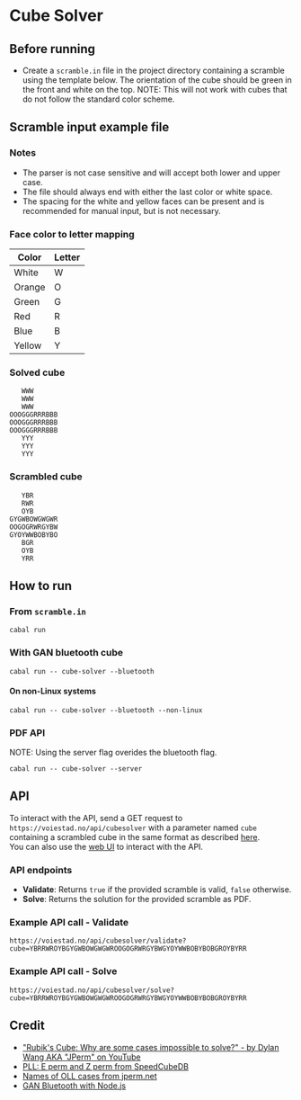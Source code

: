 # Cube Solver
## Before running
- Create a `scramble.in` file in the project directory containing a scramble using the template below. The orientation of the cube should be green in the front and white on the top. NOTE: This will not work with cubes that do not follow the standard color scheme.

## Scramble input example file
### Notes 
- The parser is not case sensitive and will accept both lower and upper case.
- The file should always end with either the last color or white space.
- The spacing for the white and yellow faces can be present and is recommended for manual input, but is not necessary.
### Face color to letter mapping
| Color   | Letter |
|---------|--------|
| White   | W      |
| Orange  | O      |
| Green   | G      |
| Red     | R      |
| Blue    | B      |
| Yellow  | Y      |
### Solved cube
```
   WWW
   WWW
   WWW
OOOGGGRRRBBB
OOOGGGRRRBBB
OOOGGGRRRBBB
   YYY
   YYY
   YYY

```
### Scrambled cube
```
   YBR
   RWR
   OYB
GYGWBOWGWGWR
OOGOGRWRGYBW
GYOYWWBOBYBO
   BGR
   OYB
   YRR

```

## How to run
### From `scramble.in`
```
cabal run
```
### With GAN bluetooth cube
```
cabal run -- cube-solver --bluetooth
```
#### On non-Linux systems
```
cabal run -- cube-solver --bluetooth --non-linux
```
### PDF API
NOTE: Using the server flag overides the bluetooth flag.
```
cabal run -- cube-solver --server
```
## API
To interact with the API, send a GET request to `https://voiestad.no/api/cubesolver` with a parameter named `cube` containing a scrambled cube in the same format as described [here](#scramble-input-example-file).<br>
You can also use the [web UI](https://voiestad.no/cube-solver) to interact with the API.

### API endpoints
- **Validate**: Returns `true` if the provided scramble is valid, `false` otherwise.
- **Solve**: Returns the solution for the provided scramble as PDF.

### Example API call - Validate
```
https://voiestad.no/api/cubesolver/validate?cube=YBRRWROYBGYGWBOWGWGWROOGOGRWRGYBWGYOYWWBOBYBOBGROYBYRR
```

### Example API call - Solve
```
https://voiestad.no/api/cubesolver/solve?cube=YBRRWROYBGYGWBOWGWGWROOGOGRWRGYBWGYOYWWBOBYBOBGROYBYRR
```

## Credit
* ["Rubik's Cube: Why are some cases impossible to solve?" - by Dylan Wang AKA "JPerm" on YouTube](https://youtu.be/o-RxLzRe2YE?si=PNoy7rsajMeGU8o2)
* [PLL: E perm and Z perm from SpeedCubeDB](https://speedcubedb.com/a/3x3/PLL)
* [Names of OLL cases from jperm.net](https://jperm.net/algs/2look/oll)
* [GAN Bluetooth with Node.js](https://github.com/afedotov/gan-node-sample)
